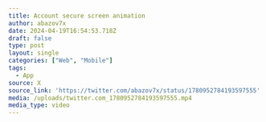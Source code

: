 ```yaml
---
title: Account secure screen animation
author: abazov7x
date: 2024-04-19T16:54:53.718Z
draft: false
type: post
layout: single
categories: ["Web", "Mobile"]
tags:
  - App
source: X
source_link: 'https://twitter.com/abazov7x/status/1780952784193597555'
media: /uploads/twitter.com_1780952784193597555.mp4
media_type: video
---
```


